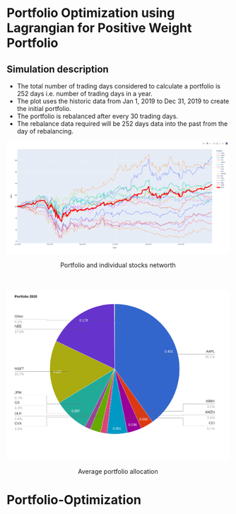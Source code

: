 # Portfolio Optimization using Lagrangian for Positive Weight Portfolio


## Simulation description
- The total number of trading days considered to calculate a portfolio is 252 days i.e. number of trading days in a year.
- The plot uses the historic data from Jan 1, 2019 to Dec 31, 2019 to create the initial portfolio.
- The portfolio is rebalanced after every 30 trading days.
- The rebalance data required will be 252 days data into the past from the day of rebalancing.

<html>
<body>
<div align="center">
  <img src="./resources/networth.png" />
  <p>Portfolio and individual stocks networth</p>
</div>
<br>
<br>

<div align="center">
  <img src="./resources/avg_allocation.png" />
  <p>Average portfolio allocation</p>
</div>
</body>
</html>

# Portfolio-Optimization
